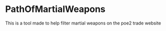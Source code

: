 # PathOfMartialWeapons
This is a tool made to help filter martial weapons on the poe2 trade website
